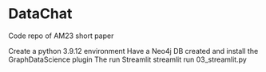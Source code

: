 # DataChat
Code repo of AM23 short paper

Create a python 3.9.12 environment
Have a Neo4j DB created and install the GraphDataScience plugin
The run Streamlit
streamlit run 03_streamlit.py
